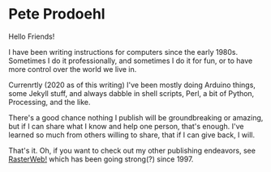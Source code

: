 # Pete Prodoehl

Hello Friends!

I have been writing instructions for computers since the early 1980s. Sometimes I do it professionally, and sometimes I do it for fun, or to have more control over the world we live in.

Currenrtly (2020 as of this writing) I've been mostly doing Arduino things, some Jekyll stuff, and always dabble in shell scripts, Perl, a bit of Python, Processing, and the like.

There's a good chance nothing I publish will be groundbreaking or amazing, but if I can share what I know and help one person, that's enough. I've learned so much from others willing to share, that if I can give back, I will.

That's it. Oh, if you want to check out my other publishing endeavors, see [RasterWeb!](http://rasterweb.net/raster/) which has been going strong(?) since 1997.

<!--
**raster/raster** is a ✨ _special_ ✨ repository because its `README.md` (this file) appears on your GitHub profile.

Here are some ideas to get you started:

- 🔭 I’m currently working on ...
- 🌱 I’m currently learning ...
- 👯 I’m looking to collaborate on ...
- 🤔 I’m looking for help with ...
- 💬 Ask me about ...
- 📫 How to reach me: ...
- 😄 Pronouns: ...
- ⚡ Fun fact: ...
-->
